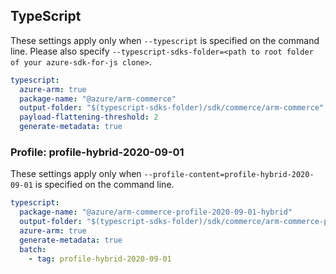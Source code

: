 ## TypeScript

These settings apply only when `--typescript` is specified on the command line.
Please also specify `--typescript-sdks-folder=<path to root folder of your azure-sdk-for-js clone>`.

``` yaml $(typescript) && !$(profile-content)
typescript:
  azure-arm: true
  package-name: "@azure/arm-commerce"
  output-folder: "$(typescript-sdks-folder)/sdk/commerce/arm-commerce"
  payload-flattening-threshold: 2
  generate-metadata: true
```

### Profile: profile-hybrid-2020-09-01

These settings apply only when `--profile-content=profile-hybrid-2020-09-01` is specified on the command line.

``` yaml $(profile-content)=='profile-hybrid-2020-09-01'
typescript:
  package-name: "@azure/arm-commerce-profile-2020-09-01-hybrid"
  output-folder: "$(typescript-sdks-folder)/sdk/commerce/arm-commerce-profile-2020-09-01-hybrid"
  azure-arm: true
  generate-metadata: true
  batch:
    - tag: profile-hybrid-2020-09-01
```
